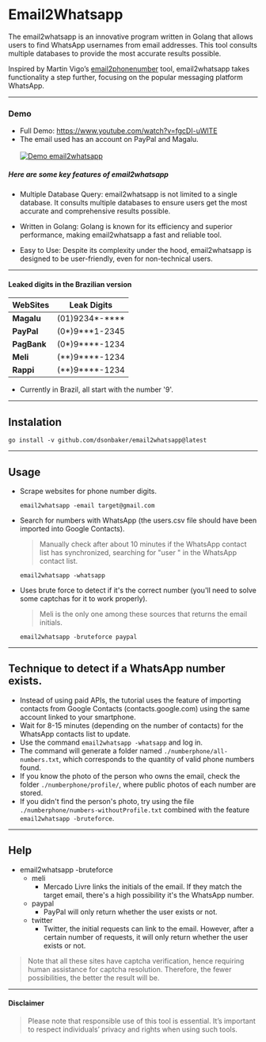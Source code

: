 # Email2Whatsapp

The email2whatsapp is an innovative program written in Golang that allows users to find WhatsApp usernames from email addresses. This tool consults multiple databases to provide the most accurate results possible.

Inspired by Martin Vigo’s [email2phonenumber](https://github.com/martinvigo/email2phonenumber) tool, email2whatsapp takes functionality a step further, focusing on the popular messaging platform WhatsApp.

---

### Demo
+ Full Demo: https://www.youtube.com/watch?v=fgcDI-uWlTE
+ The email used has an account on PayPal and Magalu.<br><br>
[![Demo email2whatsapp](https://github.com/dsonbaker/email2whatsapp/blob/main/videos/demo_email2whatsapp1080p30fps.gif?raw=true)](https://vimeo.com/894134684)

##### Here are some key features of email2whatsapp

- Multiple Database Query: email2whatsapp is not limited to a single database. It consults multiple databases to ensure users get the most accurate and comprehensive results possible.

- Written in Golang: Golang is known for its efficiency and superior performance, making email2whatsapp a fast and reliable tool.

- Easy to Use: Despite its complexity under the hood, email2whatsapp is designed to be user-friendly, even for non-technical users.
---
#### Leaked digits in the Brazilian version


| **WebSites**          | **Leak Digits**  |
|---                    |---                |   
| **Magalu**            | (01)9234*-****    |
| **PayPal**            | (0*)9***1-2345    |
| **PagBank**           | (0*)9****-1234    |
| **Meli**              | (**)9****-1234    |
| **Rappi**             | (**)9****-1234    |




- Currently in Brazil, all start with the number '9'.
---
## Instalation
```
go install -v github.com/dsonbaker/email2whatsapp@latest
```
---
## Usage

- Scrape websites for phone number digits.
    ```
    email2whatsapp -email target@gmail.com
    ```
- Search for numbers with WhatsApp (the users.csv file should have been imported into Google Contacts).
    > Manually check after about 10 minutes if the WhatsApp contact list has synchronized, searching for "user " in the WhatsApp contact list.
    ```
    email2whatsapp -whatsapp
    ```
- Uses brute force to detect if it's the correct number (you'll need to solve some captchas for it to work properly).
    > Meli is the only one among these sources that returns the email initials.
    ```
    email2whatsapp -bruteforce paypal
    ```
---
## Technique to detect if a WhatsApp number exists.
- Instead of using paid APIs, the tutorial uses the feature of importing contacts from Google Contacts (contacts.google.com) using the same account linked to your smartphone.
- Wait for 8-15 minutes (depending on the number of contacts) for the WhatsApp contacts list to update.
- Use the command `email2whatsapp -whatsapp` and log in.
- The command will generate a folder named `./numberphone/all-numbers.txt`, which corresponds to the quantity of valid phone numbers found.
- If you know the photo of the person who owns the email, check the folder `./numberphone/profile/`, where public photos of each number are stored.
- If you didn't find the person's photo, try using the file `./numberphone/numbers-withoutProfile.txt` combined with the feature `email2whatsapp -bruteforce`.
---
## Help
- email2whatsapp -bruteforce
    - meli
        - Mercado Livre links the initials of the email. If they match the target email, there's a high possibility it's the WhatsApp number.
    - paypal
        - PayPal will only return whether the user exists or not.
    - twitter
        - Twitter, the initial requests can link to the email. However, after a certain number of requests, it will only return whether the user exists or not.
> Note that all these sites have captcha verification, hence requiring human assistance for captcha resolution. Therefore, the fewer possibilities, the better the result will be.
---
#### Disclaimer
> Please note that responsible use of this tool is essential. It’s important to respect individuals’ privacy and rights when using such tools.